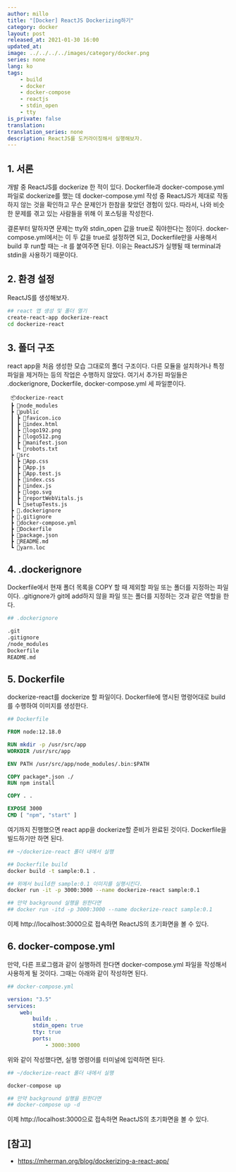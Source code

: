 ```yaml
---
author: millo
title: "[Docker] ReactJS Dockerizing하기"
category: docker
layout: post
released_at: 2021-01-30 16:00
updated_at:
image: ../../../../images/category/docker.png
series: none
lang: ko
tags:
    - build
    - docker
    - docker-compose
    - reactjs
    - stdin_open
    - tty
is_private: false
translation:
translation_series: none
description: ReactJS를 도커라이징해서 실행해보자.
---
```


## 1. 서론

개발 중 ReactJS를 dockerize 한 적이 있다. Dockerfile과 docker-compose.yml 파일로 dockerize를 했는 데 docker-compose.yml 작성 중 ReactJS가 제대로 작동하지 않는 것을 확인하고 무슨 문제인가 한참을 찾았던 경험이 있다. 따라서, 나와 비슷한 문제를 겪고 있는 사람들을 위해 이 포스팅을 작성한다.

결론부터 말하자면 문제는 tty와 stdin_open 값을 true로 줘야한다는 점이다. docker-compose.yml에서는 이 두 값을 true로 설정하면 되고, Dockerfile만을 사용해서 build 후 run할 때는 -it 를 붙여주면 된다. 이유는 ReactJS가 실행될 때 terminal과 stdin을 사용하기 때문이다.

## 2. 환경 설정

ReactJS를 생성해보자.

```bash
## react 앱 생성 및 폴더 열기
create-react-app dockerize-react
cd dockerize-react
```

## 3. 폴더 구조

react app을 처음 생성한 모습 그대로의 폴더 구조이다. 다른 모듈을 설치하거나 특정 파일을 제거하는 등의 작업은 수행하지 않았다. 여기서 추가된 파일들은 .dockerignore, Dockerfile, docker-compose.yml 세 파일뿐이다.

```
 📦dockerize-react
 ┣ 📂node_modules
 ┣ 📂public
 ┃ ┣ 📜favicon.ico
 ┃ ┣ 📜index.html
 ┃ ┣ 📜logo192.png
 ┃ ┣ 📜logo512.png
 ┃ ┣ 📜manifest.json
 ┃ ┗ 📜robots.txt
 ┣ 📂src
 ┃ ┣ 📜App.css
 ┃ ┣ 📜App.js
 ┃ ┣ 📜App.test.js
 ┃ ┣ 📜index.css
 ┃ ┣ 📜index.js
 ┃ ┣ 📜logo.svg
 ┃ ┣ 📜reportWebVitals.js
 ┃ ┗ 📜setupTests.js
 ┣ 📜.dockerignore
 ┣ 📜.gitignore
 ┣ 📜docker-compose.yml
 ┣ 📜Dockerfile
 ┣ 📜package.json
 ┣ 📜README.md
 ┗ 📜yarn.loc
```

## 4. .dockerignore

Dockerfile에서 현재 폴더 목록을 COPY 할 때 제외할 파일 또는 폴더를 지정하는 파일이다. .gitignore가 git에 add하지 않을 파일 또는 폴더를 지정하는 것과 같은 역할을 한다.

```bash
## .dockerignore

.git
.gitignore
/node_modules
Dockerfile
README.md
```

## 5. Dockerfile

dockerize-react를 dockerize 할 파일이다. Dockerfile에 명시된 명령어대로 build를 수행하여 이미지를 생성한다.

```Dockerfile
## Dockerfile

FROM node:12.18.0

RUN mkdir -p /usr/src/app
WORKDIR /usr/src/app

ENV PATH /usr/src/app/node_modules/.bin:$PATH

COPY package*.json ./
RUN npm install

COPY . .

EXPOSE 3000
CMD [ "npm", "start" ]
```

여기까지 진행했으면 react app을 dockerize할 준비가 완료된 것이다. Dockerfile을 빌드하기만 하면 된다.

```bash
## ~/dockerize-react 폴더 내에서 실행

## Dockerfile build
docker build -t sample:0.1 .

## 위에서 build한 sample:0.1 이미지를 실행시킨다.
docker run -it -p 3000:3000 --name dockerize-react sample:0.1

## 만약 background 실행을 원한다면
## docker run -itd -p 3000:3000 --name dockerize-react sample:0.1
```

이제 http://localhost:3000으로 접속하면 ReactJS의 초기화면을 볼 수 있다.

## 6. docker-compose.yml

만약, 다른 프로그램과 같이 실행하려 한다면 docker-compose.yml 파일을 작성해서 사용하게 될 것이다. 그때는 아래와 같이 작성하면 된다.

```yml
## docker-compose.yml

version: "3.5"
services:
    web:
        build: .
        stdin_open: true
        tty: true
        ports:
            - 3000:3000
```

위와 같이 작성했다면, 실행 명령어를 터미널에 입력하면 된다.

```bash
## ~/dockerize-react 폴더 내에서 실행

docker-compose up

## 만약 background 실행을 원한다면
## docker-compose up -d
```

이제 http://localhost:3000으로 접속하면 ReactJS의 초기화면을 볼 수 있다.

## [참고]

-   https://mherman.org/blog/dockerizing-a-react-app/

